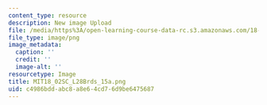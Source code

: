 ```yaml
---
content_type: resource
description: New image Upload
file: /media/https%3A/open-learning-course-data-rc.s3.amazonaws.com/18-02sc-multivariable-calculus-fall-2010/c4986bddabc8a8e64cd76d9be6475687_MIT18_02SC_L28Brds_15a.png
file_type: image/png
image_metadata:
  caption: ''
  credit: ''
  image-alt: ''
resourcetype: Image
title: MIT18_02SC_L28Brds_15a.png
uid: c4986bdd-abc8-a8e6-4cd7-6d9be6475687
---
```

